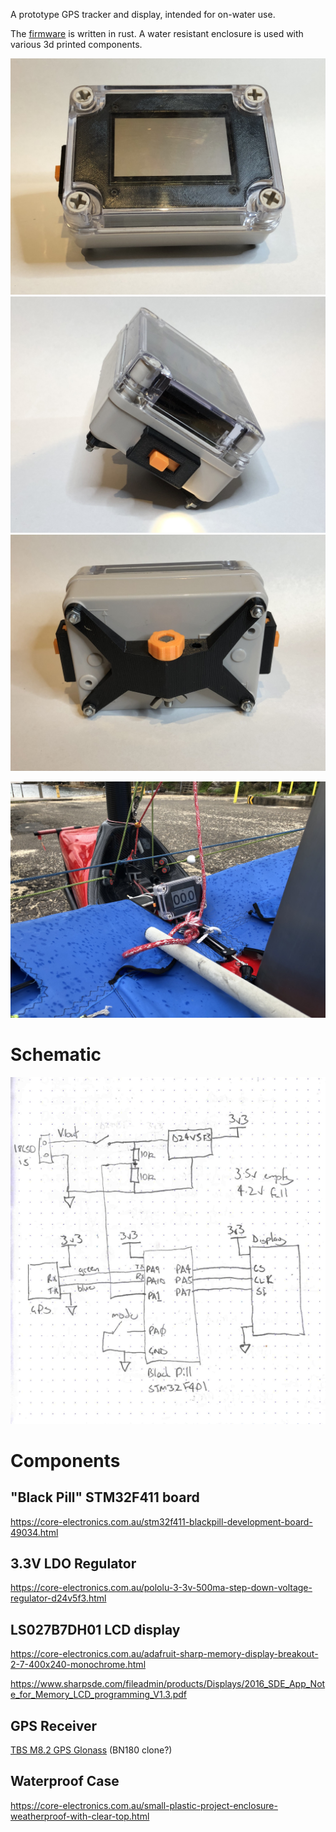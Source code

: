 A prototype GPS tracker and display, intended for on-water use.

The [firmware](firmware) is written in rust. A water resistant enclosure is used with various 3d printed components.

![](docs/IMG_0564.JPEG)
![](docs/IMG_0565.JPEG)
![](docs/IMG_0566.JPEG)

![Installed](docs/IMG_0559.JPEG)

# Schematic

![Schematic](docs/schematic.png)


# Components

## "Black Pill" STM32F411 board

https://core-electronics.com.au/stm32f411-blackpill-development-board-49034.html

## 3.3V LDO Regulator

https://core-electronics.com.au/pololu-3-3v-500ma-step-down-voltage-regulator-d24v5f3.html


## LS027B7DH01 LCD display 

https://core-electronics.com.au/adafruit-sharp-memory-display-breakout-2-7-400x240-monochrome.html

https://www.sharpsde.com/fileadmin/products/Displays/2016_SDE_App_Note_for_Memory_LCD_programming_V1.3.pdf


## GPS Receiver

[TBS M8.2 GPS Glonass][gps1]  (BN180 clone?)

## Waterproof Case

https://core-electronics.com.au/small-plastic-project-enclosure-weatherproof-with-clear-top.html


[gps1]: https://www.team-blacksheep.com/products/prod:tbs_m82_gps

